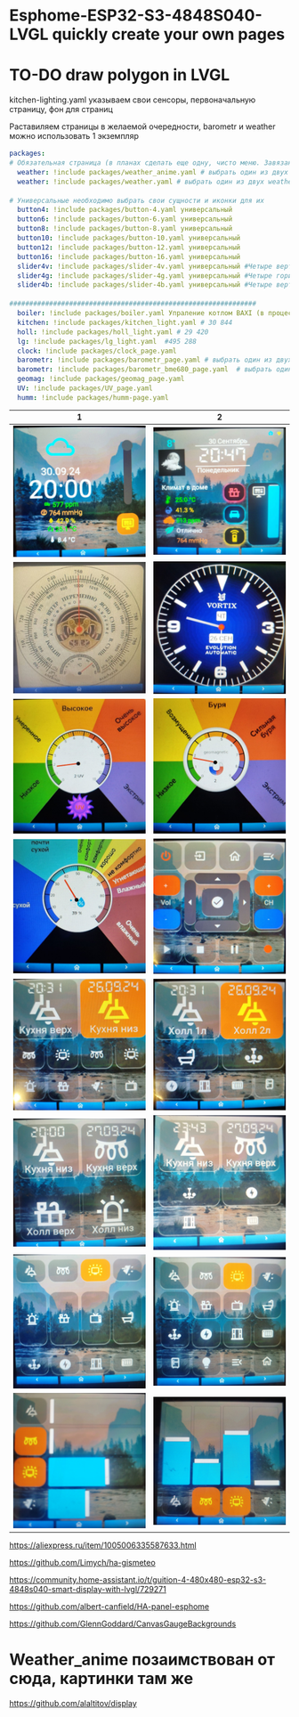 # Esphome-ESP32-S3-4848S040-LVGL  quickly create your own pages

# TO-DO draw polygon in LVGL

kitchen-lighting.yaml указываем свои сенсоры, первоначальную страницу, фон для страниц 




Раставиляем страницы в желаемой очередности, barometr и  weather можно использовать 1 экземпляр
```yaml
packages:
# Обязательная страница (в планах сделать еще одну, чисто меню. Завязаны с подсветкой дисплея)
  weather: !include packages/weather_anime.yaml # выбрать один из двух weather 
  weather: !include packages/weather.yaml # выбрать один из двух weather 

# Универсальные необходимо выбрать свои сущности и иконки для их
  button4: !include packages/button-4.yaml универсальный
  button6: !include packages/button-6.yaml универсальный 
  button8: !include packages/button-8.yaml универсальный 
  button10: !include packages/button-10.yaml универсальный 
  button12: !include packages/button-12.yaml универсальный 
  button16: !include packages/button-16.yaml универсальный 
  slider4v: !include packages/slider-4v.yaml универсальный #Четыре вертикальных слайдера
  slider4g: !include packages/slider-4g.yaml универсальный #Четыре горизонтальных слайдера
  slider4b: !include packages/slider-4b.yaml универсальный #Четыре вертикальных кнопки-слайдера (в процессе)

##############################################################
  boiler: !include packages/boiler.yaml Упраление котлом BAXI (в процессе)
  kitchen: !include packages/kitchen_light.yaml # 30 844
  holl: !include packages/holl_light.yaml # 29 420
  lg: !include packages/lg_light.yaml  #495 288
  clock: !include packages/clock_page.yaml
  barometr: !include packages/barometr_page.yaml # выбрать один из двух barometr
  barometr: !include packages/barometr_bme680_page.yaml  # выбрать один из двух barometr
  geomag: !include packages/geomag_page.yaml
  UV: !include packages/UV_page.yaml
  humm: !include packages/humm-page.yaml
```

|  1                                                         | 2                                                         | 
|------------------------------------------------------------|-----------------------------------------------------------|
|  ![1](https://github.com/ananyevgv/Esphome-ESP32-S3-4848S040-LVGL/blob/main/img/weather.jpg) | ![2](https://github.com/ananyevgv/Esphome-ESP32-S3-4848S040-LVGL/blob/main/img/weather_anime.jpg) | 
|  ![1](https://github.com/ananyevgv/Esphome-ESP32-S3-4848S040-LVGL/blob/main/img/bar.jpg) | ![2](https://github.com/ananyevgv/Esphome-ESP32-S3-4848S040-LVGL/blob/main/img/clock.jpg) | 
|  ![1](https://github.com/ananyevgv/Esphome-ESP32-S3-4848S040-LVGL/blob/main/img/uv.jpg) | ![2](https://github.com/ananyevgv/Esphome-ESP32-S3-4848S040-LVGL/blob/main/img/geo.jpg) | 
|  ![1](https://github.com/ananyevgv/Esphome-ESP32-S3-4848S040-LVGL/blob/main/img/humm.jpg) | ![2](https://github.com/ananyevgv/Esphome-ESP32-S3-4848S040-LVGL/blob/main/img/lg.jpg) | 
|  ![1](https://github.com/ananyevgv/Esphome-ESP32-S3-4848S040-LVGL/blob/main/img/kith.jpg) | ![2](https://github.com/ananyevgv/Esphome-ESP32-S3-4848S040-LVGL/blob/main/img/holl.jpg) | 
|  ![1](https://github.com/ananyevgv/Esphome-ESP32-S3-4848S040-LVGL/blob/main/img/but4.jpg) | ![2](https://github.com/ananyevgv/Esphome-ESP32-S3-4848S040-LVGL/blob/main/img/but6.jpg) | 
|  ![1](https://github.com/ananyevgv/Esphome-ESP32-S3-4848S040-LVGL/blob/main/img/but12.jpg) | ![2](https://github.com/ananyevgv/Esphome-ESP32-S3-4848S040-LVGL/blob/main/img/but16.jpg) | 
|  ![1](https://github.com/ananyevgv/Esphome-ESP32-S3-4848S040-LVGL/blob/main/img/sl-4g.jpg) | ![2](https://github.com/ananyevgv/Esphome-ESP32-S3-4848S040-LVGL/blob/main/img/sl-4v.jpg) | 

https://aliexpress.ru/item/1005006335587633.html

https://github.com/Limych/ha-gismeteo

https://community.home-assistant.io/t/guition-4-480x480-esp32-s3-4848s040-smart-display-with-lvgl/729271

https://github.com/albert-canfield/HA-panel-esphome

https://github.com/GlennGoddard/CanvasGaugeBackgrounds

# Weather_anime позаимствован от сюда, картинки там же
https://github.com/alaltitov/display

